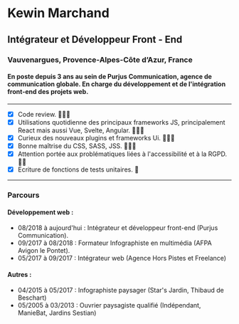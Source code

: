# Kewin Marchand
## Intégrateur et Développeur Front - End
### Vauvenargues, Provence-Alpes-Côte d’Azur, France 
#### En poste depuis 3 ans au sein de Purjus Communication, agence de communication globale. En charge du développement et de l'intégration front-end des projets web.

---

- [x] Code review. 💪💪💪
- [x] Utilisations quotidienne des principaux frameworks JS, principalement React mais aussi Vue, Svelte, Angular. 💪💪💪
- [x] Curieux des nouveaux plugins et frameworks Ui. 💪💪💪
- [x] Bonne maîtrise du CSS, SASS, JSS. 💪💪💪
- [x] Attention portée aux problématiques liées à l'accessibilité et à la RGPD. 💪💪
- [x] Ecriture de fonctions de tests unitaires. 💪

---

### Parcours
#### Développement web :

- 08/2018 à aujourd'hui : Intégrateur et développeur front-end (Purjus Communication).
- 09/2017 à 08/2018 : Formateur Infographiste en multimédia (AFPA Avigon le Pontet).
- 05/2017 à 09/2017 : Intégrateur web (Agence Hors Pistes et Freelance)

#### Autres :
- 04/2015 à 05/2017 : Infographiste paysager (Star's Jardin, Thibaud de Beschart)
- 05/2005 à 03/2013 : Ouvrier paysagiste qualifié (Indépendant, ManieBat, Jardins Sestian)


<!--
**kewinMarchand/kewinMarchand** is a ✨ _special_ ✨ repository because its `README.md` (this file) appears on your GitHub profile.

Here are some ideas to get you started:

- 🔭 I’m currently working on ...
- 🌱 I’m currently learning ...
- 👯 I’m looking to collaborate on ...
- 🤔 I’m looking for help with ...
- 💬 Ask me about ...
- 📫 How to reach me: ...
- 😄 Pronouns: ...
- ⚡ Fun fact: ...
-->
